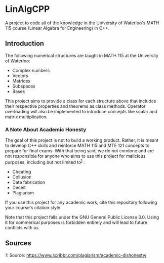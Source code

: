 # LinAlgCPP
A project to code all of the knowledge in the University of Waterloo's MATH 115 course (Linear Algebra for Engineering) in C++.

## Introduction
The following numerical structures are taught in MATH 115 at the University of Waterloo:

- Complex numbers
- Vectors
- Matrices
- Subspaces
- Bases

This project aims to provide a class for each structure above that includes their respective properties and theorems as class methods. Operator overloading will also be implemented to introduce concepts like scalar and matrix multiplication.

### A Note About Academic Honesty
The goal of this project is not to build a working product. Rather, it is meant to develop C++ skills and reinforce MATH 115 and MTE 121 concepts to prepare for final exams. With that being said, we do not condone and are not responsible for anyone who aims to use this project for malicious purposes, including but not limited to<sup>[1](#academichonesty)</sup>
:

- Cheating
- Collusion
- Data fabrication
- Deceit
- Plagiarism

If you use this project for any academic work, cite this repository following your course's citation style.

Note that this project falls under the GNU General Public License 3.0. Using it for commerical purposes is forbidden entirely and will lead to future conflicts with us.

## Sources
<a name="academichonesty">1</a>: Source: https://www.scribbr.com/plagiarism/academic-dishonesty/